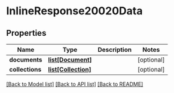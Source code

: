 # InlineResponse20020Data

## Properties
Name | Type | Description | Notes
------------ | ------------- | ------------- | -------------
**documents** | [**list[Document]**](Document.md) |  | [optional] 
**collections** | [**list[Collection]**](Collection.md) |  | [optional] 

[[Back to Model list]](../README.md#documentation-for-models) [[Back to API list]](../README.md#documentation-for-api-endpoints) [[Back to README]](../README.md)

